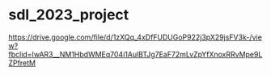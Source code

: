 # sdl_2023_project

https://drive.google.com/file/d/1zXQq_4xDfFUDUGoP922j3pX29jsFV3k-/view?fbclid=IwAR3__NM1HbdWMEq704i1AulBTJg7EaF72mLvZpYfXnoxRRvMpe9LZPfretM
